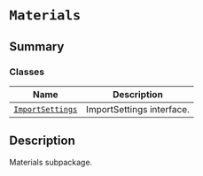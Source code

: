 # `Materials`

<a id="summary"></a>

## Summary

### Classes

| Name | Description |
|---------------------------------------------------------------------------------------------------------------|-----------------------------|
| [`ImportSettings`](ImportSettings.md#ansys.mechanical.stubs.v241.Ansys.Mechanical.Materials.ImportSettings)   | ImportSettings interface.   |

<a id="description"></a>

## Description

Materials subpackage.

<!-- !! processed by numpydoc !! -->

